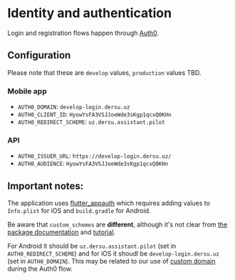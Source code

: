 # Identity and authentication

Login and registration flows happen through [Auth0](https://auth0.com/).

## Configuration

Please note that these are `develop` values, `production` values TBD.

### Mobile app

- `AUTH0_DOMAIN`: `develop-login.dersu.uz`
- `AUTH0_CLIENT_ID`: `HyowYsFA3VSJJoeWde3sKgp1qcxQ0KHn`
- `AUTH0_REDIRECT_SCHEME`: `uz.dersu.assistant.pilot`

### API

- `AUTH0_ISSUER_URL`: `https://develop-login.dersu.uz/`
- `AUTH0_AUDIENCE`: `HyowYsFA3VSJJoeWde3sKgp1qcxQ0KHn`


## Important notes:

The application uses [flutter_appauth](https://pub.dev/packages/flutter_appauth) which requires adding values to `Info.plist` for iOS and `build.gradle` for Android.

Be aware that `custom_schemes` are **different**, although it's not clear from [the package documentation](https://pub.dev/packages/flutter_appauth) and [tutorial](https://auth0.com/blog/get-started-with-flutter-authentication/).

For Android it should be `uz.dersu.assistant.pilot` (set in `AUTH0_REDIRECT_SCHEME`) and for iOS it shoudl be `develop-login.dersu.uz` (set in `AUTH0_DOMAIN`). This may be related to our use of [custom domain](https://auth0.com/docs/brand-and-customize/custom-domains) during the Auth0 flow.